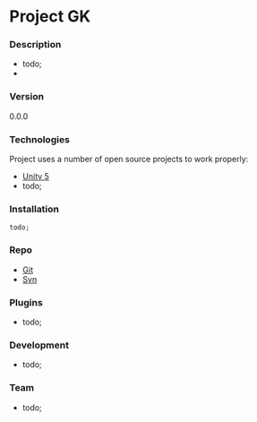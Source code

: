 # Project GK

### Description
  - todo;
  - 

### Version
0.0.0

### Technologies

Project uses a number of open source projects to work properly:

* [Unity 5](https://unity3d.com)
* todo;

### Installation

```
todo;
```

### Repo

* [Git](https://github.com/patryczke/GK_proj)
* [Svn](https://subversion.assembla.com/svn/gk-proj/)

### Plugins

* todo;

### Development

* todo;

### Team

* todo;


